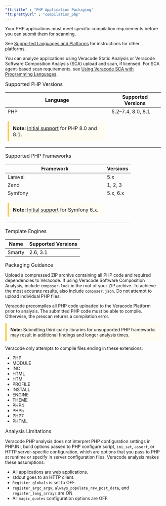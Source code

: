 ```yaml
---
"ft:title" : "PHP Application Packaging"
"ft:prettyUrl" : "compilation_php"
---
```


Your PHP applications must meet specific compilation requirements before you can submit them for scanning.

See [Supported Languages and Platforms](https://docs.veracode.com/r/r_supported_table) for instructions for other platforms.

You can analyze applications using Veracode Static Analysis or Veracode Software Composition Analysis \(SCA\) upload and scan, if licensed. For SCA agent-based scan requirements, see [Using Veracode SCA with Programming Languages](https://docs.veracode.com/r/Using_Veracode_SCA_with_Programming_Languages).

<p><span style="font-size: medium;">Supported PHP Versions</span></p>

|Language|Supported Versions|
|----|----|
|PHP|5.2–7.4, 8.0, 8.1|
|<p style="background-color:#FFFCF3; padding: 12px; border-left: 5px solid #F7CD55;"><b>Note:</b> <a href="https://docs.veracode.com/r/Initial_Support_and_Supported_Languages_Meaning">Initial support</a> for PHP 8.0 and 8.1.</p>|

<p><span style="font-size: medium;">Supported PHP Frameworks</span></p>

|Framework|Versions|
|----|----|
|Laravel|5.x|
|Zend|1, 2, 3|
|Symfony| 5.x, 6.x |
|<p style="background-color:#FFFCF3; padding: 12px; border-left: 5px solid #F7CD55;"><b>Note:</b> <a href="https://docs.veracode.com/r/Initial_Support_and_Supported_Languages_Meaning">Initial support</a> for Symfony 6.x.</p>|

<p><span style="font-size: medium;">Template Engines</span></p>

|Name|Supported Versions|
|----|----|
|Smarty|2.6, 3.1|


<p><span style="font-size: medium;">Packaging Guidance</span></p>

Upload a compressed ZIP archive containing all PHP code and required dependencies to Veracode. If using Veracode Software Composition Analysis, include `composer.lock` in the root of your ZIP archive. To achieve the most accurate results, also include `composer.json`. Do not attempt to upload individual PHP files.

Veracode precompiles all PHP code uploaded to the Veracode Platform prior to analysis. The submitted PHP code must be able to compile. Otherwise, the prescan returns a compilation error.

<p style="background-color:#FFFCF3; padding: 12px; border-left: 5px solid #F7CD55;">
<b>Note:</b> Submitting third-party libraries for unsupported PHP frameworks may result in additional findings and longer analysis times.</p>

Veracode only attempts to compile files ending in these extensions:

-   PHP
-   MODULE
-   INC
-   HTML
-   HTM
-   PROFILE
-   INSTALL
-   ENGINE
-   THEME
-   PHP4
-   PHP5
-   PHP7
-   PHTML

<p><span style="font-size: medium;">Analysis Limitations</span></p>

Veracode PHP analysis does not interpret PHP configuration settings in PHP.INI, build options passed to PHP configure script, `ini_set`, `assert`, or HTTP server-specific configuration, which are options that you pass to PHP at runtime or specify in server configuration files. Veracode analysis makes these assumptions:

-   All applications are web applications.
-   stdout goes to an HTTP client.
-   `Register_globals` is set to OFF.
-   `register_argc_argv`, `always_populate_raw_post_data`, and `register_long_arrays` are ON.
-   All `magic_quotes` configuration options are OFF.
